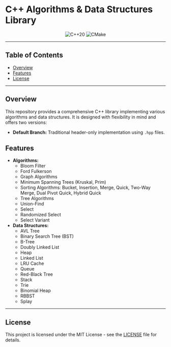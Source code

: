# C++ Algorithms & Data Structures Library

<p align="center">
  <img src="https://img.shields.io/badge/Library-C++20-blue?style=for-the-badge" alt="C++20" />
  <img src="https://img.shields.io/badge/CMake-3.20+-blue?style=for-the-badge" alt="CMake" />
</p>

---

## Table of Contents
- [Overview](#overview)
- [Features](#features)
- [License](#license)

---

## Overview
This repository provides a comprehensive C++ library implementing various algorithms and data structures. It is designed with flexibility in mind and offers two versions:
- **Default Branch:** Traditional header-only implementation using `.hpp` files.

## Features
- **Algorithms:**  
  - Bloom Filter  
  - Ford Fulkerson  
  - Graph Algorithms  
  - Minimum Spanning Trees (Kruskal, Prim)  
  - Sorting Algorithms: Bucket, Insertion, Merge, Quick, Two-Way Merge, Dual Pivot Quick, Hybrid Quick  
  - Tree Algorithms  
  - Union-Find
  - Select
  - Randomized Select
  - Select Variant
- **Data Structures:**  
  - AVL Tree  
  - Binary Search Tree (BST)  
  - B-Tree  
  - Doubly Linked List  
  - Heap  
  - Linked List  
  - LRU Cache  
  - Queue  
  - Red-Black Tree  
  - Stack  
  - Trie
  - Binomial Heap
  - RBBST
  - Splay

---


## License
This project is licensed under the MIT License - see the [LICENSE](LICENSE) file for details.
